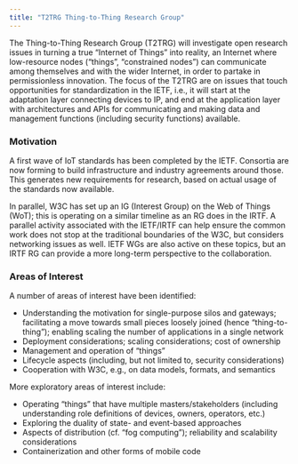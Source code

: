 ```yaml
---
title: "T2TRG Thing-to-Thing Research Group"
---
```


The Thing-to-Thing Research Group (T2TRG) will investigate open research issues in turning a true “Internet of Things” into reality, an Internet where low-resource nodes (“things”, “constrained nodes”) can communicate among themselves and with the wider Internet, in order to partake in permissionless innovation. The focus of the T2TRG are on issues that touch opportunities for standardization in the IETF, i.e., it will start at the adaptation layer connecting devices to IP, and end at the application layer with architectures and APIs for communicating and making data and management functions (including security functions) available.

### Motivation
A first wave of IoT standards has been completed by the IETF. Consortia are now forming to build infrastructure and industry agreements around those. This generates new requirements for research, based on actual usage of the standards now available.

In parallel, W3C has set up an IG (Interest Group) on the Web of Things (WoT); this is operating on a similar timeline as an RG does in the IRTF. A parallel activity associated with the IETF/IRTF can help ensure the common work does not stop at the traditional boundaries of the W3C, but considers networking issues as well. IETF WGs are also active on these topics, but an IRTF RG can provide a more long-term perspective to the collaboration.

### Areas of Interest
A number of areas of interest have been identified:
* Understanding the motivation for single-purpose silos and gateways; facilitating a move towards small pieces loosely joined (hence “thing-to-thing”); enabling scaling the number of applications in a single network
* Deployment considerations; scaling considerations; cost of ownership
* Management and operation of “things”
* Lifecycle aspects (including, but not limited to, security considerations)
* Cooperation with W3C, e.g., on data models, formats, and semantics

More exploratory areas of interest include:
* Operating “things” that have multiple masters/stakeholders (including understanding role definitions of devices, owners, operators, etc.)
* Exploring the duality of state- and event-based approaches
* Aspects of distribution (cf. “fog computing”); reliability and scalability considerations
* Containerization and other forms of mobile code

